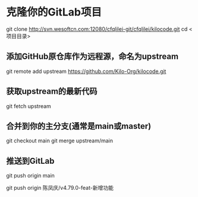 # 克隆你的GitLab项目

git clone http://svn.wesoftcn.com:12080/cfqlilei-git/cfqlilei/kilocode.git
cd <项目目录>

## 添加GitHub原仓库作为远程源，命名为upstream

git remote add upstream https://github.com/Kilo-Org/kilocode.git

## 获取upstream的最新代码

git fetch upstream

## 合并到你的主分支(通常是main或master)

git checkout main
git merge upstream/main

## 推送到GitLab

git push origin main

git push origin 陈凤庆/v4.79.0-feat-新增功能
